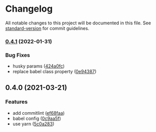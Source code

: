 # Changelog

All notable changes to this project will be documented in this file. See [standard-version](https://github.com/conventional-changelog/standard-version) for commit guidelines.

### [0.4.1](https://github.com/ycycwx/cy/compare/v0.4.0...v0.4.1) (2022-01-31)


### Bug Fixes

* husky params ([424a0fc](https://github.com/ycycwx/cy/commit/424a0fc9b15e146af8f93895d13bbe80c9f66228))
* replace babel class property ([0e94387](https://github.com/ycycwx/cy/commit/0e943873faea2b4b020e61568c6fb0e4be3837b2))

## 0.4.0 (2021-03-21)


### Features

* add commitlint ([ef68faa](https://github.com/ycycwx/cy/commit/ef68faafc50fa3bb7eab4056246bb9256ffe76fc))
* babel config ([0c9aa5f](https://github.com/ycycwx/cy/commit/0c9aa5f69a5c35598ff4c0d363d734a92c377620))
* use yarn ([5c0a283](https://github.com/ycycwx/cy/commit/5c0a283e3660cbed904d9b1aeee1fac6eaa6a1ea))
